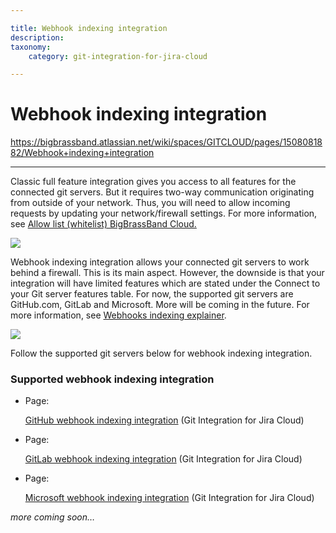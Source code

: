 ```yaml
---

title: Webhook indexing integration
description:
taxonomy:
    category: git-integration-for-jira-cloud

---
```


# Webhook indexing integration

<https://bigbrassband.atlassian.net/wiki/spaces/GITCLOUD/pages/1508081882/Webhook+indexing+integration>

* * *

Classic full feature integration gives you access to all features for the connected git servers. But it requires two-way communication originating from outside of your network. Thus, you will need to allow incoming requests by updating your network/firewall settings. For more information, see [Allow list (whitelist) BigBrassBand Cloud.](https://link.bigbrassband.com/kb-gitcloud-allow-list-whitelist%5D)

![](https://bigbrassband.atlassian.net/wiki/download/thumbnails/1508081882/gitcloud-managed-ui-webhook-idx-panel.png?version=1&modificationDate=1648375682256&cacheVersion=1&api=v2&width=680&height=128)

  
Webhook indexing integration allows your connected git servers to work behind a firewall. This is its main aspect. However, the downside is that your integration will have limited features which are stated under the Connect to your Git server features table. For now, the supported git servers are GitHub.com, GitLab and Microsoft. More will be coming in the future. For more information, see [Webhooks indexing explainer](https://bigbrassband.atlassian.net/wiki/spaces/GITCLOUD/pages/1422819484/Webhook+Indexing+Explainer?src=search).

![](https://bigbrassband.atlassian.net/wiki/download/thumbnails/1508081882/gitcloud-managed-ui-webhook-idx-panel2.png?version=1&modificationDate=1648375792211&cacheVersion=1&api=v2&width=680&height=130)

Follow the supported git servers below for webhook indexing integration.

### Supported webhook indexing integration

*   Page:
    
    [GitHub webhook indexing integration](/wiki/spaces/GITCLOUD/pages/1494646787/GitHub+webhook+indexing+integration) (Git Integration for Jira Cloud)
    
*   Page:
    
    [GitLab webhook indexing integration](/wiki/spaces/GITCLOUD/pages/1503494176/GitLab+webhook+indexing+integration) (Git Integration for Jira Cloud)
    
*   Page:
    
    [Microsoft webhook indexing integration](/wiki/spaces/GITCLOUD/pages/1509032469/Microsoft+webhook+indexing+integration) (Git Integration for Jira Cloud)
    

_more coming soon…_